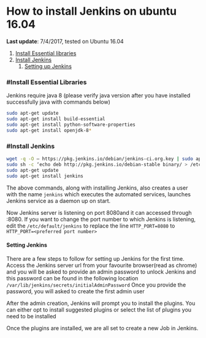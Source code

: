 # How to install Jenkins on ubuntu 16.04

**Last update**: 7/4/2017, tested on Ubuntu 16.04

1. [Install Essential libraries](#install-essential-library)
2. [Install Jenkins](#install-jenkins)
    1. [Setting up Jenkins](#setting-up-jenkins)


### #Install Essential Libraries

Jenkins require java 8 (please verify java version after you have installed successfully java with commands below)

```sh
sudo apt-get update
sudo apt-get install build-essential
sudo apt-get install python-software-properties 
sudo apt-get install openjdk-8*
```

### #Install Jenkins

```sh
wget -q -O — https://pkg.jenkins.io/debian/jenkins-ci.org.key | sudo apt-key add -
sudo sh -c ‘echo deb http://pkg.jenkins.io/debian-stable binary/ > /etc/apt/sources.list.d/jenkins.list’
sudo apt-get update
sudo apt-get install jenkins
```

The above commands, along with installing Jenkins, also creates a user with the name `jenkins` which executes the automated services, launches Jenkins service as a daemon up on start.

Now Jenkins server is listening on port 8080and it can accessed through <server IP>:8080. If you want to change the port number to which Jenkins is listening, edit the `/etc/default/jenkins` to replace the line `HTTP_PORT=8080` to `HTTP_PORT=<preferred port number>`

#### Setting Jenkins
There are a few steps to follow for setting up Jenkins for the first time. Access the Jenkins server url from your favourite browser(read as chrome) and you will be asked to provide an admin password to unlock Jenkins and this password can be found in the following location
`/var/lib/jenkins/secrets/initialAdminPassword`
Once you provide the password, you will asked to create the first admin user

After the admin creation, Jenkins will prompt you to install the plugins. You can either opt to install suggested plugins or select the list of plugins you need to be installed

Once the plugins are installed, we are all set to create a new Job in Jenkins.
